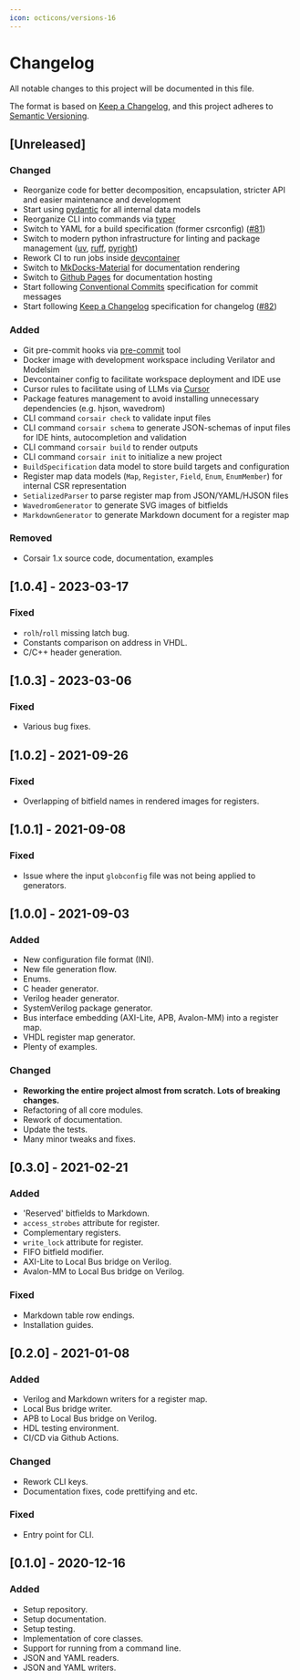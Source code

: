```yaml
---
icon: octicons/versions-16
---
```


# Changelog

All notable changes to this project will be documented in this file.

The format is based on [Keep a Changelog](https://keepachangelog.com/en/1.1.0/),
and this project adheres to [Semantic Versioning](https://semver.org/spec/v2.0.0.html).

## [Unreleased]

### Changed

- Reorganize code for better decomposition, encapsulation, stricter API and easier maintenance and development
- Start using [pydantic](https://pypi.org/project/pydantic/) for all internal data models
- Reorganize CLI into commands via [typer](https://pypi.org/project/typer/)
- Switch to YAML for a build specification (former csrconfig) ([#81](https://github.com/esynr3z/corsair/issues/81))
- Switch to modern python infrastructure for linting and package management ([uv](https://pypi.org/project/uv/), [ruff](https://pypi.org/project/ruff/), [pyright](https://pypi.org/project/pyright/))
- Rework CI to run jobs inside [devcontainer](https://containers.dev/)
- Switch to [MkDocks-Material](https://github.com/squidfunk/mkdocs-material) for documentation rendering
- Switch to [Github Pages](https://pages.github.com/) for documentation hosting
- Start following [Conventional Commits](https://www.conventionalcommits.org/en/v1.0.0/) specification for commit messages
- Start following [Keep a Changelog](https://keepachangelog.com/en/1.1.0/) specification for changelog ([#82](https://github.com/esynr3z/corsair/issues/82))

### Added

- Git pre-commit hooks via [pre-commit](https://pre-commit.com/) tool
- Docker image with development workspace including Verilator and Modelsim
- Devcontainer config to facilitate workspace deployment and IDE use
- Cursor rules to facilitate using of LLMs via [Cursor](https://www.cursor.com/)
- Package features management to avoid installing unnecessary dependencies (e.g. hjson, wavedrom)
- CLI command `corsair check` to validate input files
- CLI command `corsair schema`  to generate JSON-schemas of input files for IDE hints, autocompletion and validation
- CLI command `corsair build`  to render outputs
- CLI command `corsair init`  to initialize a new project
- `BuildSpecification` data model to store build targets and configuration
- Register map data models (`Map`, `Register`, `Field`, `Enum`, `EnumMember`) for internal CSR representation
- `SetializedParser` to parse register map from JSON/YAML/HJSON files
- `WavedromGenerator` to generate SVG images of bitfields
- `MarkdownGenerator` to generate Markdown document for a register map

### Removed

- Corsair 1.x source code, documentation, examples

## [1.0.4] - 2023-03-17

### Fixed

- `rolh`/`roll` missing latch bug.
- Constants comparison on address in VHDL.
- C/C++ header generation.

## [1.0.3] - 2023-03-06

### Fixed

- Various bug fixes.

## [1.0.2] - 2021-09-26

### Fixed

- Overlapping of bitfield names in rendered images for registers.

## [1.0.1] - 2021-09-08

### Fixed

- Issue where the input `globconfig` file was not being applied to generators.

## [1.0.0] - 2021-09-03

### Added

- New configuration file format (INI).
- New file generation flow.
- Enums.
- C header generator.
- Verilog header generator.
- SystemVerilog package generator.
- Bus interface embedding (AXI-Lite, APB, Avalon-MM) into a register map.
- VHDL register map generator.
- Plenty of examples.

### Changed

- **Reworking the entire project almost from scratch. Lots of breaking changes.**
- Refactoring of all core modules.
- Rework of documentation.
- Update the tests.
- Many minor tweaks and fixes.

## [0.3.0] - 2021-02-21

### Added

- 'Reserved' bitfields to Markdown.
- `access_strobes` attribute for register.
- Complementary registers.
- `write_lock` attribute for register.
- FIFO bitfield modifier.
- AXI-Lite to Local Bus bridge on Verilog.
- Avalon-MM to Local Bus bridge on Verilog.

### Fixed

- Markdown table row endings.
- Installation guides.

## [0.2.0] - 2021-01-08

### Added

- Verilog and Markdown writers for a register map.
- Local Bus bridge writer.
- APB to Local Bus bridge on Verilog.
- HDL testing environment.
- CI/CD via Github Actions.
### Changed
- Rework CLI keys.
- Documentation fixes, code prettifying and etc.

### Fixed

- Entry point for CLI.

## [0.1.0] - 2020-12-16

### Added

- Setup repository.
- Setup documentation.
- Setup testing.
- Implementation of core classes.
- Support for running from a command line.
- JSON and YAML readers.
- JSON and YAML writers.
